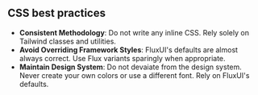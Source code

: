 ## CSS best practices

- **Consistent Methodology**: Do not write any inline CSS. Rely solely on Tailwind classes and utilities.
- **Avoid Overriding Framework Styles**: FluxUI's defaults are almost always correct. Use Flux variants sparingly when appropriate.
- **Maintain Design System**: Do not devaiate from the design system. Never create your own colors or use a different font. Rely on FluxUI's defaults.
